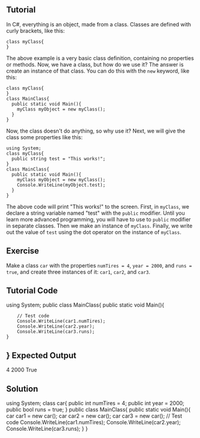 Tutorial
--------
In C#, everything is an object, made from a class. Classes are defined with curly brackets, like this:

    
    class myClass{
    }
    

The above example is a very basic class definition, containing no properties or methods. Now, we have a class, but how do we use it?
The answer is create an instance of that class. You can do this with the `new` keyword, like this:

    class myClass{
    }
    class MainClass{
      public static void Main(){
        myClass myObject = new myClass();
      }
    }

Now, the class doesn't do anything, so why use it? Next, we will give the class some properties like this:

    using System;
    class myClass{
      public string test = "This works!";
    }
    class MainClass{
      public static void Main(){
        myClass myObject = new myClass();
        Console.WriteLine(myObject.test);
      }
    }
The above code will print "This works!" to the screen. First, in `myClass`, we declare a string variable named "test" with the `public` modifier.
Until you learn more advanced programming, you will have to use to `public` modifier in separate classes. Then we make an instance of `myClass`.
Finally, we write out the value of `test` using the dot operator on the instance of `myClass`.
        
Exercise
--------
Make a class `car` with the properties `numTires = 4`, `year = 2000`, and `runs = true`, and create three instances of it: `car1`, `car2`, and `car3`.

Tutorial Code
-------------
using System;
public class MainClass{
    public static void Main(){
        
        // Test code
        Console.WriteLine(car1.numTires);
        Console.WriteLine(car2.year);
        Console.WriteLine(car3.runs);
    }
}
Expected Output
---------------
4
2000
True

Solution
--------
using System;
class car{
    public int numTires = 4;
    public int year = 2000;
    public bool runs = true;
}
public class MainClass{
    public static void Main(){
        car car1 = new car();
        car car2 = new car();
        car car3 = new car();
        // Test code
        Console.WriteLine(car1.numTires);
        Console.WriteLine(car2.year);
        Console.WriteLine(car3.runs);
    }
}
